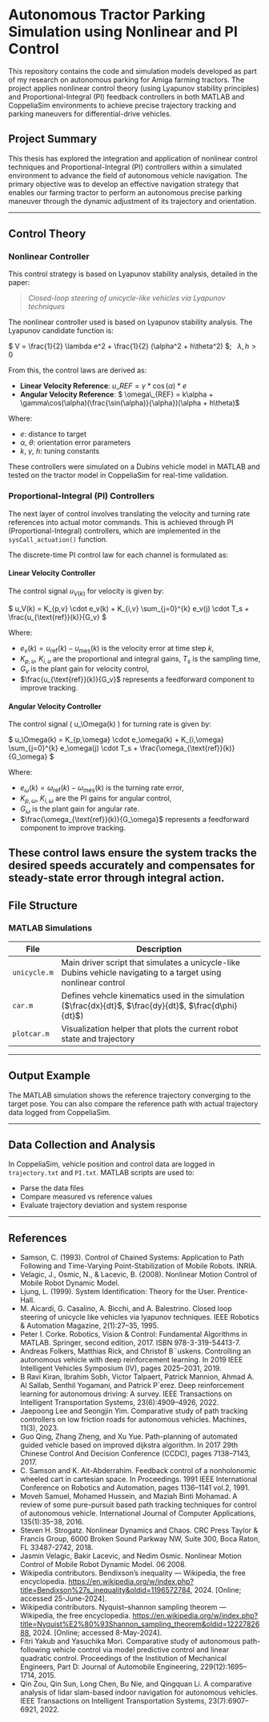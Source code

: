 # Autonomous Tractor Parking Simulation using Nonlinear and PI Control
This repository contains the code and simulation models developed as part of my research on autonomous parking for Amiga farming tractors. The project applies nonlinear control theory (using Lyapunov stability principles) and Proportional-Integral (PI) feedback controllers in both MATLAB and CoppeliaSim environments to achieve precise trajectory tracking and parking maneuvers for differential-drive vehicles.

## Project Summary
This thesis has explored the integration and application of nonlinear control
techniques and Proportional-Integral (PI) controllers within a simulated environment
to advance the field of autonomous vehicle navigation. The primary objective was to
develop an effective navigation strategy that enables our farming tractor to perform an
autonomous precise parking maneuver through the dynamic adjustment of its trajectory
and orientation.

---

## Control Theory
### Nonlinear Controller
This control strategy is based on Lyapunov stability analysis, detailed in the paper:

> _Closed-loop steering of unicycle-like vehicles via Lyapunov techniques_

The nonlinear controller used is based on Lyapunov stability analysis. The Lyapunov candidate function is:

$` V = \frac{1}{2} \lambda e^2 + \frac{1}{2} (\alpha^2 + h\theta^2) `$; $`\;`$ $`\lambda, h > 0`$

From this, the control laws are derived as:
- **Linear Velocity Reference**: $` u\_{REF} = \gamma * \cos(\alpha) * e`$
- **Angular Velocity Reference**: $` \omega\_{REF} = k\alpha + \gamma\cos(\alpha)(\frac{\sin(\alpha)}{\alpha})(\alpha + h\theta)`$

Where:
- $`e`$: distance to target
- $`\alpha`$, $`\theta`$: orientation error parameters
- $`k`$, $`\gamma`$, $`h`$: tuning constants

These controllers were simulated on a Dubins vehicle model in MATLAB and tested on the tractor model in CoppeliaSim for real-time validation.

### Proportional-Integral (PI) Controllers
The next layer of control involves translating the velocity and turning rate references into actual motor commands. This is achieved through PI (Proportional-Integral) controllers, which are implemented in the `sysCall_actuation()` function.

The discrete-time PI control law for each channel is formulated as:

#### Linear Velocity Controller

   The control signal $`u_{V(k)}`$ for velocity is given by: 
   
   $` u_V(k) = K_{p,v} \cdot e_v(k) + K_{i,v} \sum_{j=0}^{k} e_v(j) \cdot T_s + \frac{u_{\text{ref}}(k)}{G_v} `$ 
   
   Where: 
   - $` e_v(k) = u_{\text{ref}}(k) - u_{\text{mes}}(k) `$ is the velocity error at time step $` k `$, 
   - $` K_{p,u}`$, $`K_{i,u}`$ are the proportional and integral gains, $`T_s`$ is the sampling time,
   - $` G_v `$ is the plant gain for velocity control,
   - $`\frac{u_{\text{ref}}(k)}{G_v}`$ represents a feedforward component to improve tracking.

#### Angular Velocity Controller 

   The control signal \( u_\Omega(k) \) for turning rate is given by: 
  
   $` u_\Omega(k) = K_{p,\omega} \cdot e_\omega(k) + K_{i,\omega} \sum_{j=0}^{k} e_\omega(j) \cdot T_s + \frac{\omega_{\text{ref}}(k)}{G_\omega} `$
   
   Where: 
   - $`e_\omega(k) = \omega_{\text{ref}}(k) - \omega_{\text{mes}}(k)`$ is the turning rate error, 
   - $`K_{p,\omega}`$, $`K_{i,\omega}`$ are the PI gains for angular control,
   - $` G_\omega`$ is the plant gain for angular rate.
   - $`\frac{\omega_{\text{ref}}(k)}{G_\omega}`$ represents a feedforward component to improve tracking.

These control laws ensure the system tracks the desired speeds accurately and compensates for steady-state error through integral action.
---
## File Structure

### MATLAB Simulations

| File         | Description |
|--------------|-------------|
| `unicycle.m` | Main driver script that simulates a unicycle-like Dubins vehicle navigating to a target using nonlinear control |
| `car.m`      | Defines vehcle kinematics used in the simulation ($`\frac{dx}{dt}`$, $`\frac{dy}{dt}`$, $`\frac{d\phi}{dt}`$) |
| `plotcar.m`  | Visualization helper that plots the current robot state and trajectory |

---

## Output Example

The MATLAB simulation shows the reference trajectory converging to the target pose. You can also compare the reference path with actual trajectory data logged from CoppeliaSim.

---

## Data Collection and Analysis

In CoppeliaSim, vehicle position and control data are logged in `trajectory.txt` and `PI.txt`. MATLAB scripts are used to:
- Parse the data files
- Compare measured vs reference values
- Evaluate trajectory deviation and system response

---

## References
- Samson, C. (1993). Control of Chained Systems: Application to Path Following and Time-Varying Point-Stabilization of Mobile Robots. INRIA.
- Velagic, J., Osmic, N., & Lacevic, B. (2008). Nonlinear Motion Control of Mobile Robot Dynamic Model.
- Ljung, L. (1999). System Identification: Theory for the User. Prentice-Hall.
- M. Aicardi, G. Casalino, A. Bicchi, and A. Balestrino. Closed loop steering of unicycle like vehicles via lyapunov techniques. IEEE Robotics & Automation Magazine, 2(1):27–35, 1995.
- Peter I. Corke. Robotics, Vision & Control: Fundamental Algorithms in MATLAB. Springer, second edition, 2017. ISBN 978-3-319-54413-7.
- Andreas Folkers, Matthias Rick, and Christof B¨uskens. Controlling an autonomous vehicle with deep reinforcement learning. In 2019 IEEE Intelligent Vehicles Symposium (IV), pages 2025–2031, 2019.
- B Ravi Kiran, Ibrahim Sobh, Victor Talpaert, Patrick Mannion, Ahmad A. Al Sallab, Senthil Yogamani, and Patrick P´erez. Deep reinforcement learning for autonomous driving: A survey. IEEE Transactions on Intelligent Transportation Systems, 23(6):4909–4926, 2022.
- Jaepoong Lee and Seongjin Yim. Comparative study of path tracking controllers on low friction roads for autonomous vehicles. Machines, 11(3), 2023.
- Guo Qing, Zhang Zheng, and Xu Yue. Path-planning of automated guided vehicle based on improved dijkstra algorithm. In 2017 29th Chinese Control And Decision Conference (CCDC), pages 7138–7143, 2017.
- C. Samson and K. Ait-Abderrahim. Feedback control of a nonholonomic wheeled cart in cartesian space. In Proceedings. 1991 IEEE International Conference on Robotics and Automation, pages 1136–1141 vol.2, 1991.
- Moveh Samuel, Mohamed Hussein, and Maziah Binti Mohamad. A review of some pure-pursuit based path tracking techniques for control of autonomous vehicle. International Journal of Computer Applications, 135(1):35–38, 2016.
- Steven H. Strogatz. Nonlinear Dynamics and Chaos. CRC Press Taylor & Francis Group, 6000 Broken Sound Parkway NW, Suite 300, Boca Raton, FL 33487-2742, 2018.
- Jasmin Velagic, Bakir Lacevic, and Nedim Osmic. Nonlinear Motion Control of Mobile Robot Dynamic Model. 06 2008.
- Wikipedia contributors. Bendixson’s inequality — Wikipedia, the free encyclopedia. https://en.wikipedia.org/w/index.php?title=Bendixson%27s_inequality&oldid=1196572784, 2024. [Online; accessed 25-June-2024].
- Wikipedia contributors. Nyquist–shannon sampling theorem — Wikipedia, the free encyclopedia. https://en.wikipedia.org/w/index.php?title=Nyquist%E2%80%93Shannon_sampling_theorem&oldid=1222782688, 2024. [Online; accessed 8-May-2024].
- Fitri Yakub and Yasuchika Mori. Comparative study of autonomous path-following vehicle control via model predictive control and linear quadratic control. Proceedings of the Institution of Mechanical Engineers, Part D: Journal of Automobile Engineering, 229(12):1695–1714, 2015.
- Qin Zou, Qin Sun, Long Chen, Bu Nie, and Qingquan Li. A comparative analysis of lidar slam-based indoor navigation for autonomous vehicles. IEEE Transactions on Intelligent Transportation Systems, 23(7):6907–6921, 2022. 
